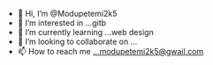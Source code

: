 - 👋 Hi, I’m @Modupetemi2k5
- 👀 I’m interested in ...gitb
- 🌱 I’m currently learning ...web design
- 💞️ I’m looking to collaborate on ...
- 📫 How to reach me ...modupetemi2k5@gwail.com

<!---
Modupetemi2k5/Modupetemi2k5 is a ✨ special ✨ repository because its `README.md` (this file) appears on your GitHub profile.
You can click the Preview link to take a look at your changes.
--->
